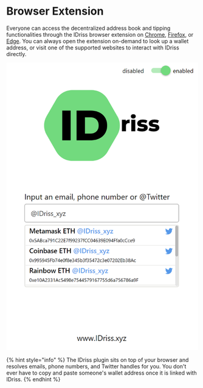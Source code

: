 # Browser Extension

Everyone can access the decentralized address book and tipping functionalities through the IDriss browser extension on [Chrome](https://chrome.google.com/webstore/detail/idriss/fghhpjoffbgecjikiipbkpdakfmkbmig), [Firefox](https://addons.mozilla.org/en-US/firefox/addon/idriss-crypto/?utm\_source=addons.mozilla.org\&utm\_medium=referral\&utm\_content=search), or [Edge](https://microsoftedge.microsoft.com/addons/detail/idriss/jgnmbeoapdbocaajhmfjhldhcpngfiol). You can always open the extension on-demand to look up a wallet address, or visit one of the supported websites to interact with IDriss directly.&#x20;



<img src="../../.gitbook/assets/extension.png" alt="" data-size="original">

{% hint style="info" %}
The IDriss plugin sits on top of your browser and resolves emails, phone numbers, and Twitter handles for you. You don't ever have to copy and paste someone's wallet address once it is linked with IDriss.
{% endhint %}

